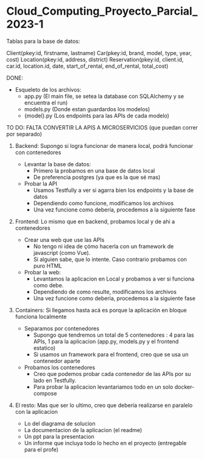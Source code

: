 # Cloud_Computing_Proyecto_Parcial_2023-1

Tablas para la base de datos:

Client(pkey:id, firstname, lastname)
Car(pkey:id, brand, model, type, year, cost)
Location(pkey:id, address, district)
Reservation(pkey:id, client.id, car.id, location.id, date, start_of_rental, end_of_rental, total_cost)

DONE:
- Esqueleto de los archivos:
    - app.py (El main file, se setea la database con SQLAlchemy y se encuentra el run)
    - models.py (Donde estan guardardos los modelos)
    - {model}.py (Los endpoints para las APIs de cada modelo)

TO DO:
FALTA CONVERTIR LA APIS A MICROSERVICIOS (que puedan correr por separado)

1. Backend:
    Supongo si logra funcionar de manera local, podrá funcionar con contenedores
    - Levantar la base de datos:
        - Primero la probamos en una base de datos local
        - De preferencia postgres (ya que es la que sé mas)
    - Probar la API
        - Usamos Testfully a ver si agarra bien los endpoints y la base de datos
        - Dependiendo como funcione, modificamos los archivos
        - Una vez funcione como debería, procedemos a la siguiente fase
    
2. Frontend:
    Lo mismo que en backend, probamos local y de ahi a contenedores
    - Crear una web que use las APIs
        - No tengo ni idea de çómo hacerla con un framework de javascript (como Vue).
        - Si alguien sabe, que lo intente. Caso contrario probamos con puro HTML
    - Probar la web:
        - Levantamos la aplicacion en Local y probamos a ver si funciona como debe.
        - Dependiendo de como resulte, modificamos los archivos
        - Una vez funcione como deberia, procedemos a la siguiente fase

3. Containers:
    Si llegamos hasta acá es porque la aplicación en bloque funciona localmente
    - Separamos por contenedores
        - Supongo que tendremos un total de 5 contenedores : 4 para las APIs, 1 para la aplicacion (app.py, models.py y el frontend estatico)
        - Si usamos un framework para el frontend, creo que se usa un contenedor aparte
    - Probamos los contenedores
        - Creo que podemos probar cada contenedor de las APIs por su lado en Testfully.
        - Para probar la aplicacion levantariamos todo en un solo docker-compose

4. El resto:
    Mas que ser lo ultimo, creo que deberia realizarse en paralelo con la aplicacion
    - Lo del diagrama de solucion
    - La documentacion de la aplicacion (el readme)
    - Un ppt para la presentacion
    - Un informe que incluya todo lo hecho en el proyecto (entregable para el profe)
